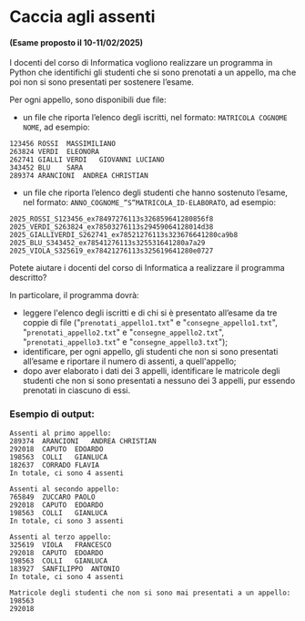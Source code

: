 # Caccia agli assenti

#### (Esame proposto il 10-11/02/2025)


I docenti del corso di Informatica vogliono realizzare un programma in Python che identifichi gli studenti che si sono prenotati a un appello, ma che poi non si sono presentati per sostenere l’esame.

Per ogni appello, sono disponibili due file: 

- un file che riporta l’elenco degli iscritti, nel formato: `MATRICOLA COGNOME NOME`, ad esempio:
```
123456 ROSSI  MASSIMILIANO
263824 VERDI  ELEONORA
262741 GIALLI VERDI   GIOVANNI LUCIANO
343452 BLU    SARA
289374 ARANCIONI  ANDREA CHRISTIAN
```

- un file che riporta l’elenco degli studenti che hanno sostenuto l’esame, nel formato: `ANNO_COGNOME_”S”MATRICOLA_ID-ELABORATO`, ad esempio:
```    
2025_ROSSI_S123456_ex78497276113s326859641280856f8 2025_VERDI_S263824_ex78503276113s29459064128014d38 2025_GIALLIVERDI_S262741_ex78521276113s323676641280ca9b8 2025_BLU_S343452_ex78541276113s325531641280a7a29 2025_VIOLA_S325619_ex78421276113s325619641280e0727
```
Potete aiutare i docenti del corso di Informatica a realizzare il programma descritto?

In particolare, il programma dovrà: 
- leggere l'elenco degli iscritti e di chi si è presentato all’esame da tre coppie di file ("`prenotati_appello1.txt`" e "`consegne_appello1.txt`", "`prenotati_appello2.txt`" e "`consegne_appello2.txt`", "`prenotati_appello3.txt`" e "`consegne_appello3.txt`"); 
- identificare, per ogni appello, gli studenti che non si sono presentati all’esame e riportare il numero di assenti, a quell'appello; 
- dopo aver elaborato i dati dei 3 appelli, identificare le matricole degli studenti che non si sono presentati a nessuno dei 3 appelli, pur essendo prenotati in ciascuno di essi.

### Esempio di output:

```
Assenti al primo appello:
289374  ARANCIONI   ANDREA CHRISTIAN
292018  CAPUTO  EDOARDO
198563  COLLI   GIANLUCA
182637  CORRADO FLAVIA
In totale, ci sono 4 assenti

Assenti al secondo appello:
765849  ZUCCARO PAOLO
292018  CAPUTO  EDOARDO
198563  COLLI   GIANLUCA
In totale, ci sono 3 assenti

Assenti al terzo appello:
325619  VIOLA   FRANCESCO
292018  CAPUTO  EDOARDO
198563  COLLI   GIANLUCA
183927  SANFILIPPO  ANTONIO
In totale, ci sono 4 assenti

Matricole degli studenti che non si sono mai presentati a un appello:
198563
292018
```
